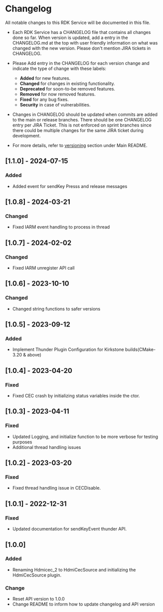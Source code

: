 # Changelog

All notable changes to this RDK Service will be documented in this file.

* Each RDK Service has a CHANGELOG file that contains all changes done so far. When version is updated, add a entry in the CHANGELOG.md at the top with user friendly information on what was changed with the new version. Please don't mention JIRA tickets in CHANGELOG. 

* Please Add entry in the CHANGELOG for each version change and indicate the type of change with these labels:
    * **Added** for new features.
    * **Changed** for changes in existing functionality.
    * **Deprecated** for soon-to-be removed features.
    * **Removed** for now removed features.
    * **Fixed** for any bug fixes.
    * **Security** in case of vulnerabilities.

* Changes in CHANGELOG should be updated when commits are added to the main or release branches. There should be one CHANGELOG entry per JIRA Ticket. This is not enforced on sprint branches since there could be multiple changes for the same JIRA ticket during development. 

* For more details, refer to [versioning](https://github.com/rdkcentral/rdkservices#versioning) section under Main README.

## [1.1.0] - 2024-07-15
### Added
- Added event for sendKey Presss and release messages 

## [1.0.8] - 2024-03-21
### Changed
- Fixed IARM event handling to process in thread

## [1.0.7] - 2024-02-02
### Changed
- Fixed IARM unregister API call

## [1.0.6] - 2023-10-10
### Changed
- Changed string functions to safer versions

## [1.0.5] - 2023-09-12
### Added
- Implement Thunder Plugin Configuration for Kirkstone builds(CMake-3.20 & above)

## [1.0.4] - 2023-04-20
### Fixed
- Fixed CEC crash by initializing status variables inside the ctor.

## [1.0.3] - 2023-04-11
### Fixed
- Updated Logging, and initialize function to be more verbose for testing purposes
- Additional thread handling issues

## [1.0.2] - 2023-03-20
### Fixed
- Fixed thread handling issue in CECDisable.

## [1.0.1] - 2022-12-31
### Fixed
- Updated documentation for sendKeyEvent thunder API.

## [1.0.0]
### Added
- Renaming Hdmicec_2 to HdmiCecSource and initializing the HdmiCecSource plugin.

### Change
- Reset API version to 1.0.0
- Change README to inform how to update changelog and API version
